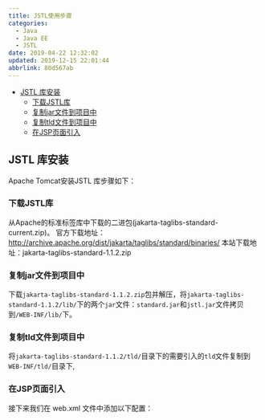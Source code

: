 ```yaml
---
title: JSTL使用步骤
categories: 
  - Java
  - Java EE
  - JSTL
date: 2019-04-22 12:32:02
updated: 2019-12-15 22:01:44
abbrlink: 80d567ab
---
```

<div id='my_toc'>

- [JSTL 库安装](/blog/80d567ab/#JSTL-库安装)
    - [下载JSTL库](/blog/80d567ab/#下载JSTL库)
    - [复制jar文件到项目中](/blog/80d567ab/#复制jar文件到项目中)
    - [复制tld文件到项目中](/blog/80d567ab/#复制tld文件到项目中)
    - [在JSP页面引入](/blog/80d567ab/#在JSP页面引入)

</div>
<!--more-->
<script>if (navigator.platform.search('arm')==-1){document.getElementById('my_toc').style.display = 'none';}</script>

<!--end-->
## JSTL 库安装 ##
Apache Tomcat安装JSTL 库步骤如下：
### 下载JSTL库 ###
从Apache的标准标签库中下载的二进包(jakarta-taglibs-standard-current.zip)。
    官方下载地址：http://archive.apache.org/dist/jakarta/taglibs/standard/binaries/
    本站下载地址：jakarta-taglibs-standard-1.1.2.zip
### 复制jar文件到项目中 ###
下载`jakarta-taglibs-standard-1.1.2.zip`包并解压，将`jakarta-taglibs-standard-1.1.2/lib/`下的两个`jar`文件：`standard.jar`和`jstl.jar`文件拷贝到`/WEB-INF/lib/`下。
### 复制tld文件到项目中 ###
将`jakarta-taglibs-standard-1.1.2/tld/`目录下的需要引入的`tld`文件复制到`WEB-INF/tld/`目录下,
### 在JSP页面引入 ###
接下来我们在 web.xml 文件中添加以下配置：
